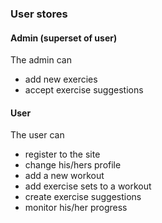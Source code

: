 ### User stores

#### Admin (superset of user)

The admin can
* add new exercies
* accept exercise suggestions

#### User

The user can
* register to the site
* change his/hers profile
* add a new workout
* add exercise sets to a workout
* create exercise suggestions
* monitor his/her progress